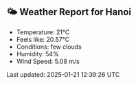 <!-- WEATHER-START -->
## 🌤 Weather Report for Hanoi

- Temperature: 21°C
- Feels like: 20.57°C
- Conditions: few clouds
- Humidity: 54%
- Wind Speed: 5.08 m/s

Last updated: 2025-01-21 12:39:26 UTC
<!-- WEATHER-END -->
